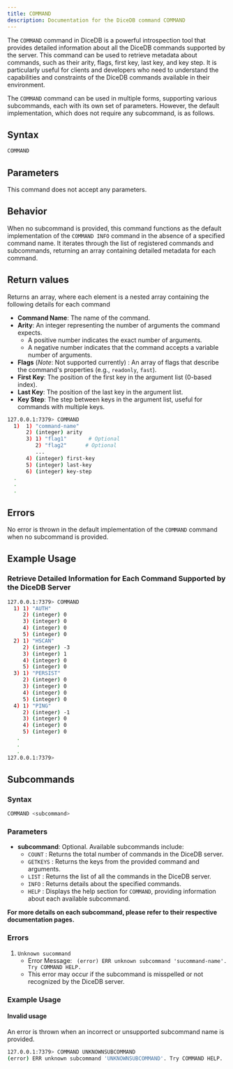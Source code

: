 ```yaml
---
title: COMMAND
description: Documentation for the DiceDB command COMMAND
---
```


The `COMMAND` command in DiceDB is a powerful introspection tool that provides detailed information about all the DiceDB commands supported by the server. This command can be used to retrieve metadata about commands, such as their arity, flags, first key, last key, and key step. It is particularly useful for clients and developers who need to understand the capabilities and constraints of the DiceDB commands available in their environment.

The `COMMAND` command can be used in multiple forms, supporting various subcommands, each with its own set of parameters. However, the default implementation, which does not require any subcommand, is as follows.

## Syntax

```bash
COMMAND
```

## Parameters

This command does not accept any parameters.

## Behavior

When no subcommand is provided, this command functions as the default implementation of the `COMMAND INFO` command in the absence of a specified command name. It iterates through the list of registered commands and subcommands, returning an array containing detailed metadata for each command.

## Return values

Returns an array, where each element is a nested array containing the following details for each command

- **Command Name**: The name of the command.
- **Arity**: An integer representing the number of arguments the command expects.
  - A positive number indicates the exact number of arguments.
  - A negative number indicates that the command accepts a variable number of arguments.
- **Flags** (_Note_: Not supported currently) : An array of flags that describe the command's properties (e.g., `readonly`, `fast`).
- **First Key**: The position of the first key in the argument list (0-based index).
- **Last Key**: The position of the last key in the argument list.
- **Key Step**: The step between keys in the argument list, useful for commands with multiple keys.

```bash
127.0.0.1:7379> COMMAND
  1)  1) "command-name"
      2) (integer) arity
      3) 1) "flag1"       # Optional
         2) "flag2"      # Optional
         ...
      4) (integer) first-key
      5) (integer) last-key
      6) (integer) key-step
  .
  .
  .
```

## Errors

No error is thrown in the default implementation of the `COMMAND` command when no subcommand is provided.

## Example Usage

### Retrieve Detailed Information for Each Command Supported by the DiceDB Server

```bash
127.0.0.1:7379> COMMAND
  1) 1) "AUTH"
     2) (integer) 0
     3) (integer) 0
     4) (integer) 0
     5) (integer) 0
  2) 1) "HSCAN"
     2) (integer) -3
     3) (integer) 1
     4) (integer) 0
     5) (integer) 0
  3) 1) "PERSIST"
     2) (integer) 0
     3) (integer) 0
     4) (integer) 0
     5) (integer) 0
  4) 1) "PING"
     2) (integer) -1
     3) (integer) 0
     4) (integer) 0
     5) (integer) 0
   .
   .
   .
127.0.0.1:7379>
```

## Subcommands

### Syntax

```bash
COMMAND <subcommand>
```

### Parameters

- **subcommand**: Optional. Available subcommands include:
  - `COUNT` : Returns the total number of commands in the DiceDB server.
  - `GETKEYS` : Returns the keys from the provided command and arguments.
  - `LIST` : Returns the list of all the commands in the DiceDB server.
  - `INFO` : Returns details about the specified commands.
  - `HELP` : Displays the help section for `COMMAND`, providing information about each available subcommand.

**For more details on each subcommand, please refer to their respective documentation pages.**

### Errors

1.  `Unknown sucommand`
    - Error Message: ` (error) ERR unknown subcommand 'sucommand-name'. Try COMMAND HELP.`
    - This error may occur if the subcommand is misspelled or not recognized by the DiceDB server.

### Example Usage

#### Invalid usage

An error is thrown when an incorrect or unsupported subcommand name is provided.

```bash
127.0.0.1:7379> COMMAND UNKNOWNSUBCOMMAND
(error) ERR unknown subcommand 'UNKNOWNSUBCOMMAND'. Try COMMAND HELP.
```
